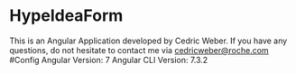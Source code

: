 # HypeIdeaForm
This is an Angular Application developed by Cedric Weber. If you have any questions, do not hesitate to contact me via cedricweber@roche.com
#Config
Angular Version: 7
Angular CLI Version: 7.3.2